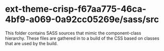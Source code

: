 # ext-theme-crisp-f67aa775-46ca-4bf9-a069-0a92cc05269e/sass/src

This folder contains SASS sources that mimic the component-class hierarchy. These files
are gathered in to a build of the CSS based on classes that are used by the build.
